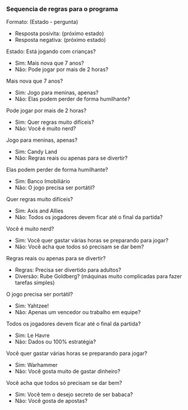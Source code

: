 ### Sequencia de regras para o programa

Formato:
(Estado - pergunta)
  - Resposta posivita: (próximo estado)
  - Resposta negativa: (próximo estado)

Estado: Está jogando com crianças?
  - Sim: Mais nova que 7 anos?
  - Não: Pode jogar por mais de 2 horas?

Mais nova que 7 anos?
  - Sim: Jogo para meninas, apenas?
  - Não: Elas podem perder de forma humilhante?

Pode jogar por mais de 2 horas?
  - Sim: Quer regras muito difíceis?
  - Não: Você é muito nerd?

Jogo para meninas, apenas?
  - Sim: Candy Land
  - Não: Regras reais ou apenas para se divertir?

Elas podem perder de forma humilhante?
  - Sim: Banco Imobiliário
  - Não: O jogo precisa ser portátil?

Quer regras muito difíceis?
  - Sim: Axis and Allies
  - Não: Todos os jogadores devem ficar até o final da partida?

Você é muito nerd?
  - Sim: Você quer gastar várias horas se preparando para jogar?
  - Não: Você acha que todos só precisam se dar bem?

Regras reais ou apenas para se divertir?
  - Regras: Precisa ser divertido para adultos?
  - Diversão: Rube Goldberg? (máquinas muito complicadas para fazer tarefas simples)
 
O jogo precisa ser portátil?
  - Sim: Yahtzee!
  - Não: Apenas um vencedor ou trabalho em equipe?

Todos os jogadores devem ficar até o final da partida?
  - Sim: Le Havre
  - Não: Dados ou 100% estratégia?

Você quer gastar várias horas se preparando para jogar?
  - Sim: Warhammer
  - Não: Você gosta muito de gastar dinheiro?

Você acha que todos só precisam se dar bem?
  - Sim: Você tem o desejo secreto de ser babaca?
  - Não: Você gosta de apostas?

